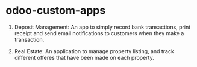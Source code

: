 # odoo-custom-apps


1. Deposit Management: An app to simply record bank transactions, print receipt and send email notifications to customers when they make a transaction.

2. Real Estate: An application to manage property listing, and track different offeres that have been made on each property.
